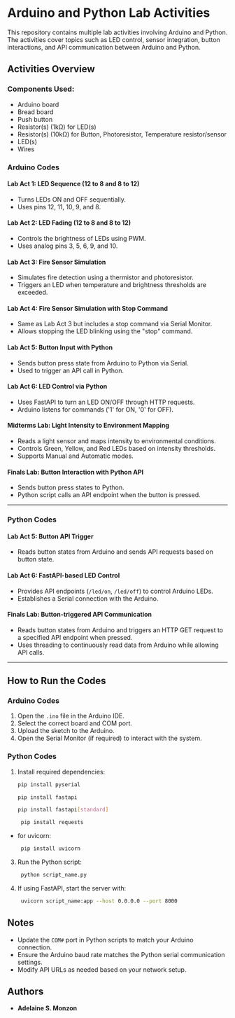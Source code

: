 # Arduino and Python Lab Activities

This repository contains multiple lab activities involving Arduino and Python. The activities cover topics such as LED control, sensor integration, button interactions, and API communication between Arduino and Python.

## Activities Overview

### Components Used:
- Arduino board
- Bread board
- Push button
- Resistor(s) (1kΩ) for LED(s)
- Resistor(s) (10kΩ) for Button, Photoresistor, Temperature resistor/sensor
- LED(s)
- Wires

### Arduino Codes

#### Lab Act 1: LED Sequence (12 to 8 and 8 to 12)
- Turns LEDs ON and OFF sequentially.
- Uses pins 12, 11, 10, 9, and 8.

#### **Lab Act 2: LED Fading (12 to 8 and 8 to 12)**
- Controls the brightness of LEDs using PWM.
- Uses analog pins 3, 5, 6, 9, and 10.

#### **Lab Act 3: Fire Sensor Simulation**
- Simulates fire detection using a thermistor and photoresistor.
- Triggers an LED when temperature and brightness thresholds are exceeded.

#### **Lab Act 4: Fire Sensor Simulation with Stop Command**
- Same as Lab Act 3 but includes a stop command via Serial Monitor.
- Allows stopping the LED blinking using the "stop" command.

#### **Lab Act 5: Button Input with Python**
- Sends button press state from Arduino to Python via Serial.
- Used to trigger an API call in Python.

#### **Lab Act 6: LED Control via Python**
- Uses FastAPI to turn an LED ON/OFF through HTTP requests.
- Arduino listens for commands ('1' for ON, '0' for OFF).

#### **Midterms Lab: Light Intensity to Environment Mapping**
- Reads a light sensor and maps intensity to environmental conditions.
- Controls Green, Yellow, and Red LEDs based on intensity thresholds.
- Supports Manual and Automatic modes.

#### **Finals Lab: Button Interaction with Python API**
- Sends button press states to Python.
- Python script calls an API endpoint when the button is pressed.

---

### Python Codes

#### **Lab Act 5: Button API Trigger**
- Reads button states from Arduino and sends API requests based on button state.

#### **Lab Act 6: FastAPI-based LED Control**
- Provides API endpoints (`/led/on`, `/led/off`) to control Arduino LEDs.
- Establishes a Serial connection with the Arduino.

#### **Finals Lab: Button-triggered API Communication**
- Reads button states from Arduino and triggers an HTTP GET request to a specified API endpoint when pressed.
- Uses threading to continuously read data from Arduino while allowing API calls.

---

## How to Run the Codes

### **Arduino Codes**
1. Open the `.ino` file in the Arduino IDE.
2. Select the correct board and COM port.
3. Upload the sketch to the Arduino.
4. Open the Serial Monitor (if required) to interact with the system.

### **Python Codes**
1. Install required dependencies:
   ```sh
   pip install pyserial
   ```
   ```sh
   pip install fastapi
   ```
   ```sh
   pip install fastapi[standard]
   ```
   ```sh
    pip install requests
   ```
 - for uvicorn:
   ```sh
    pip install uvicorn
   ```
3. Run the Python script:
   ```sh
    python script_name.py
   ```
5. If using FastAPI, start the server with:
   ```sh
    uvicorn script_name:app --host 0.0.0.0 --port 8000
   ```

## Notes
- Update the `COM#` port in Python scripts to match your Arduino connection.
- Ensure the Arduino baud rate matches the Python serial communication settings.
- Modify API URLs as needed based on your network setup.

## Authors
- **Adelaine S. Monzon**


